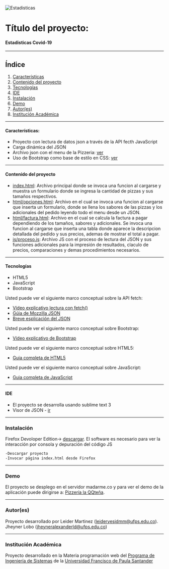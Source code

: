![Estadisticas](.images/blue-covid-banner.jpg)
# Título del proyecto:

#### Estadisticas Covid-19 
***
## Índice
1. [Características](#características)
2. [Contenido del proyecto](#contenido-del-proyecto)
3. [Tecnologías](#tecnologías)
4. [IDE](#ide)
5. [Instalación](#instalación)
6. [Demo](#demo)
7. [Autor(es)](#autores)
8. [Institución Académica](#institución-académica)
***

#### Características:

  - Proyecto con lectura de datos json a través de la API fecth JavaScript
  - Carga dinámica del JSON 
  - Archivo json con el menu de la Pizzeria: [ver](https://raw.githubusercontent.com/madarme/persistencia/main/pizza.json)
  - Uso de Bootstrap como base de estilo en CSS: [ver](https://getbootstrap.com/)
***
  #### Contenido del proyecto
  - [index.html](https://gitlab.com/leiderMartinez/pizzeria-la-qqtena/-/blob/master/index.html): Archivo principal donde se invoca una funcion al cargarse y muestra un formulario donde se ingresa la cantidad de pizzas y sus tamaños respectivos.
  - [html/opciones.html](https://gitlab.com/leiderMartinez/pizzeria-la-qqtena/-/blob/master/html/opciones.html): Archivo en el cual se invoca una funcion al cargarse que inserta un formulario, donde se llena los sabores de las pizzas y los adicionales del pedido leyendo todo el menu desde un JSON.
  - [html/factura.html](https://gitlab.com/leiderMartinez/pizzeria-la-qqtena/-/blob/master/html/factura.html): Archivo en el cual se calcula la factura a pagar dependiendo de los tamaños, sabores y adicionales. Se invoca una funcion al cargarse que inserta una tabla donde aparece la descripcion detallada del pedido y sus precios, ademas de mostrar el total a pagar.
  - [js/proceso.js](https://gitlab.com/leiderMartinez/pizzeria-la-qqtena/-/blob/master/js/pizzeria.js): Archivo JS con el proceso de lectura del JSON y sus funciones adicionales para la impresión de resultados, claculo de precios, comparaciones y demas procedimientos necesarios.

***
#### Tecnologías

  - HTML5
  - JavaScript
  - Bootstrap

Usted puede ver el siguiente marco conceptual sobre la API fetch:

  - [Vídeo explicativo lectura con fetch()](https://www.youtube.com/watch?v=DP7Hkr2ss_I)
  - [Gúia de Mozzilla JSON](https://developer.mozilla.org/es/docs/Learn/JavaScript/Objects/JSON)
  - [Breve esplicación del JSON](https://www.w3schools.com/whatis/whatis_json.asp)

Usted puede ver el siguiente marco conceptual sobre Bootstrap:
  - [Vídeo explicativo de Bootstrap](https://www.youtube.com/watch?v=59pex8k8Xr8)

Usted puede ver el siguiente marco conceptual sobre HTML5:
  - [Guia completa de HTML5](https://www.w3schools.com/html/default.asp)

Usted puede ver el siguiente marco conceptual sobre JavaScript:
  - [Guia completa de JavaScript](https://www.w3schools.com/js/default.asp)

  ***
#### IDE

- El proyecto se desarrolla usando sublime text 3 
- Visor de JSON - [ir](http://jsonviewer.stack.hu/)

***
### Instalación

Firefox Devoloper Edition-> [descargar](https://www.mozilla.org/es-ES/firefox/developer/).
El software es necesario para ver la interacción por consola y depuración del código JS


```sh
-Descargar proyecto
-Invocar página index.html desde Firefox 
```

***
### Demo

El proyecto se desplego en el servidor madarme.co y para ver el demo de la aplicación puede dirigirse a: [Pizzería la QQteña](http://ufps22.madarme.co/Pizzeria/index.html).

***
### Autor(es)
Proyecto desarrollado por Leider Martinez (<leideryesidmm@ufps.edu.co>).
                          Jheyner Lobo (<jheyneralexanderld@ufps.edu.co>)

***
### Institución Académica   
Proyecto desarrollado en la Materia programación web del  [Programa de Ingeniería de Sistemas] de la [Universidad Francisco de Paula Santander]


   [Programa de Ingeniería de Sistemas]:<https://ingsistemas.cloud.ufps.edu.co/>
   [Universidad Francisco de Paula Santander]:<https://ww2.ufps.edu.co/>
